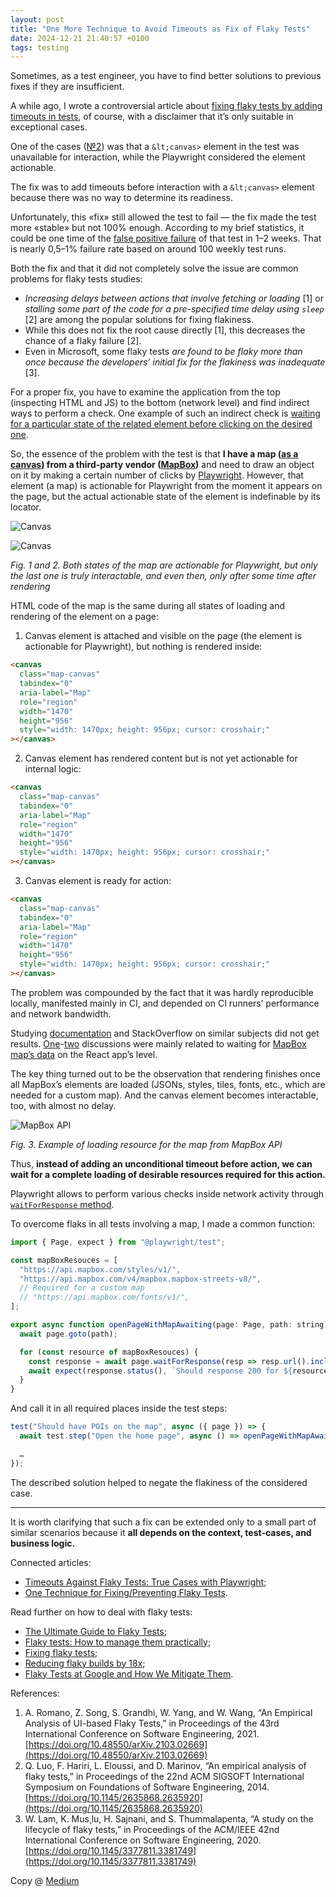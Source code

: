 ```yaml
---
layout: post
title: "One More Technique to Avoid Timeouts as Fix of Flaky Tests"
date: 2024-12-21 21:40:57 +0100
tags: testing
---
```


Sometimes, as a test engineer, you have to find better solutions to previous fixes if they are insufficient.

A while ago, I wrote a controversial article about [fixing flaky tests by adding timeouts in tests](https://adequatica.github.io/2024/09/04/timeouts-against-flaky-tests-true-cases-with-playwright.html), of course, with a disclaimer that it’s only suitable in exceptional cases.

One of the cases ([№2](https://adequatica.github.io/2024/09/04/timeouts-against-flaky-tests-true-cases-with-playwright.html#2-drawing-on-canvas)) was that a `&lt;canvas>` element in the test was unavailable for interaction, while the Playwright considered the element actionable.

The fix was to add timeouts before interaction with a `&lt;canvas>` element because there was no way to determine its readiness.

Unfortunately, this «fix» still allowed the test to fail — the fix made the test more «stable» but not 100% enough. According to my brief statistics, it could be one time of the [false positive failure](https://en.wikipedia.org/wiki/False_positives_and_false_negatives#False_positive_error) of that test in 1–2 weeks. That is nearly 0,5–1% failure rate based on around 100 weekly test runs.

Both the fix and that it did not completely solve the issue are common problems for flaky tests studies:

- _Increasing delays between actions that involve fetching or loading_ [1] or _stalling some part of the code for a pre-specified time delay using `sleep`_ [2] are among the popular solutions for fixing flakiness.
- While this does not fix the root cause directly [1], this decreases the chance of a flaky failure [2].
- Even in Microsoft, some flaky tests _are found to be flaky more than once because the developers’ initial fix for the flakiness was inadequate_ [3].

For a proper fix, you have to examine the application from the top (inspecting HTML and JS) to the bottom (network level) and find indirect ways to perform a check. One example of such an indirect check is [waiting for a particular state of the related element before clicking on the desired one](https://adequatica.github.io/2024/12/08/one-technique-for-fixing-preventing-flaky-tests.html).

So, the essence of the problem with the test is that **I have a map ([as a canvas](https://developer.mozilla.org/en-US/docs/Web/HTML/Element/canvas)) from a third-party vendor ([MapBox](https://www.mapbox.com))** and need to draw an object on it by making a certain number of clicks by [Playwright](https://playwright.dev). However, that element (a map) is actionable for Playwright from the moment it appears on the page, but the actual actionable state of the element is indefinable by its locator.

![Canvas](/assets/2024-12-21/01-canvas.png)

![Canvas](/assets/2024-12-21/02-canvas.png)

_Fig. 1 and 2. Both states of the map are actionable for Playwright, but only the last one is truly interactable, and even then, only after some time after rendering_

HTML code of the map is the same during all states of loading and rendering of the element on a page:

1. Canvas element is attached and visible on the page (the element is actionable for Playwright), but nothing is rendered inside:

```html
<canvas
  class="map-canvas"
  tabindex="0"
  aria-label="Map"
  role="region"
  width="1470"
  height="956"
  style="width: 1470px; height: 956px; cursor: crosshair;"
></canvas>
```

2. Canvas element has rendered content but is not yet actionable for internal logic:

```html
<canvas
  class="map-canvas"
  tabindex="0"
  aria-label="Map"
  role="region"
  width="1470"
  height="956"
  style="width: 1470px; height: 956px; cursor: crosshair;"
></canvas>
```

3. Canvas element is ready for action:

```html
<canvas
  class="map-canvas"
  tabindex="0"
  aria-label="Map"
  role="region"
  width="1470"
  height="956"
  style="width: 1470px; height: 956px; cursor: crosshair;"
></canvas>
```

The problem was compounded by the fact that it was hardly reproducible locally, manifested mainly in CI, and depended on CI runners’ performance and network bandwidth.

Studying [documentation](https://docs.mapbox.com/help/glossary/map-loads/) and StackOverflow on similar subjects did not get results. [One](https://stackoverflow.com/questions/56805438/how-to-check-if-mapbox-layer-is-ready)-[two](https://www.reddit.com/r/reactjs/comments/1bdj8on/how_do_i_write_tests_for_my_mapbox_reactmapgl_app/) discussions were mainly related to waiting for [MapBox map’s data](https://docs.mapbox.com/mapbox-gl-js/api/events/#mapdataevent) on the React app’s level.

The key thing turned out to be the observation that rendering finishes once all MapBox’s elements are loaded (JSONs, styles, tiles, fonts, etc., which are needed for a custom map). And the canvas element becomes interactable, too, with almost no delay.

![MapBox API](/assets/2024-12-21/03-mapbox.png)

_Fig. 3. Example of loading resource for the map from MapBox API_

Thus, **instead of adding an unconditional timeout before action, we can wait for a complete loading of desirable resources required for this action.**

Playwright allows to perform various checks inside network activity through [`waitForResponse` method](https://playwright.dev/docs/api/class-page#page-wait-for-response).

To overcome flaks in all tests involving a map, I made a common function:

```javascript
import { Page, expect } from "@playwright/test";

const mapBoxResouces = [
  "https://api.mapbox.com/styles/v1/",
  "https://api.mapbox.com/v4/mapbox.mapbox-streets-v8/",
  // Required for a custom map
  // "https://api.mapbox.com/fonts/v1/",
];

export async function openPageWithMapAwaiting(page: Page, path: string) {
  await page.goto(path);

  for (const resource of mapBoxResouces) {
    const response = await page.waitForResponse(resp => resp.url().includes(resource));
    await expect(response.status(), `Should response 200 for ${resource}`).toBe(200);
  }
}
```

And call it in all required places inside the test steps:

```javascript
test("Should have POIs on the map", async ({ page }) => {
  await test.step("Open the home page", async () => openPageWithMapAwaiting(page, "/home"));

  …
});
```

The described solution helped to negate the flakiness of the considered case.

---

It is worth clarifying that such a fix can be extended only to a small part of similar scenarios because it **all depends on the context, test-cases, and business logic.**

Connected articles:

- [Timeouts Against Flaky Tests: True Cases with Playwright](https://adequatica.github.io/2024/09/04/timeouts-against-flaky-tests-true-cases-with-playwright.html);
- [One Technique for Fixing/Preventing Flaky Tests](https://adequatica.github.io/2024/12/08/one-technique-for-fixing-preventing-flaky-tests.html).

Read further on how to deal with flaky tests:

- [The Ultimate Guide to Flaky Tests](https://trunk.io/blog/the-ultimate-guide-to-flaky-tests);
- [Flaky tests: How to manage them practically](https://www.aviator.co/blog/flaky-tests-how-to-manage-them-practically/);
- [Fixing flaky tests](https://buildkite.com/resources/blog/fixing-flaky-tests/);
- [Reducing flaky builds by 18x](https://github.blog/engineering/engineering-principles/reducing-flaky-builds-by-18x/);
- [Flaky Tests at Google and How We Mitigate Them](https://testing.googleblog.com/2016/05/flaky-tests-at-google-and-how-we.html).

References:

1. A. Romano, Z. Song, S. Grandhi, W. Yang, and W. Wang, “An Empirical Analysis of UI-based Flaky Tests,” in Proceedings of the 43rd International Conference on Software Engineering, 2021. [https://doi.org/10.48550/arXiv.2103.02669](https://doi.org/10.48550/arXiv.2103.02669)
2. Q. Luo, F. Hariri, L. Eloussi, and D. Marinov, “An empirical analysis of flaky tests,” in Proceedings of the 22nd ACM SIGSOFT International Symposium on Foundations of Software Engineering, 2014. [https://doi.org/10.1145/2635868.2635920](https://doi.org/10.1145/2635868.2635920)
3. W. Lam, K. Mus¸lu, H. Sajnani, and S. Thummalapenta, “A study on the lifecycle of flaky tests,” in Proceedings of the ACM/IEEE 42nd International Conference on Software Engineering, 2020. [https://doi.org/10.1145/3377811.3381749](https://doi.org/10.1145/3377811.3381749)

Copy @ [Medium](https://adequatica.medium.com/one-more-technique-to-avoid-timeouts-as-fix-of-flaky-tests-ca25cd6e3f6e)
